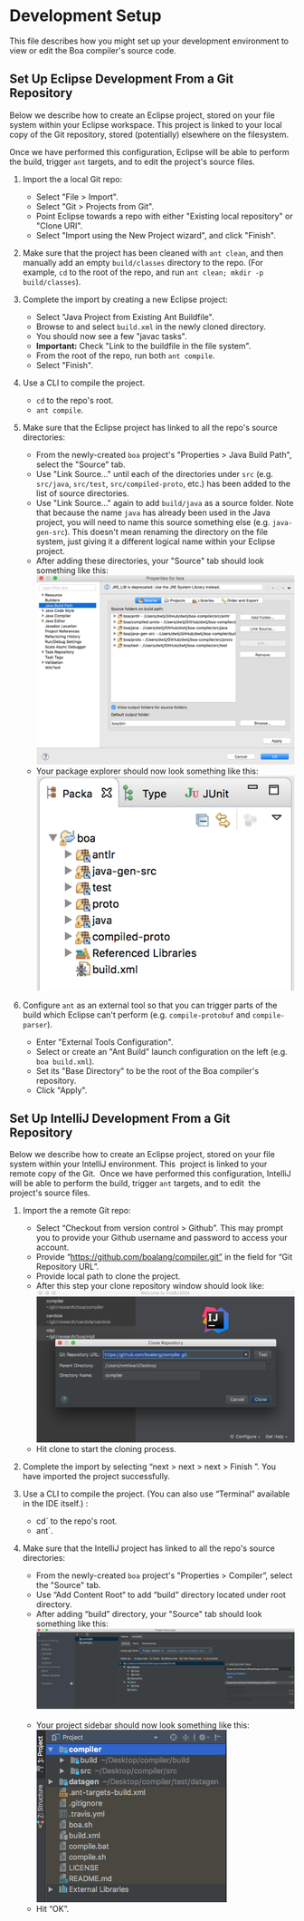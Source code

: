 Development Setup
=================

This file describes how you might set up your development environment to view or edit the Boa compiler's source code.


Set Up Eclipse Development From a Git Repository
------------------------------------------------

Below we describe how to create an Eclipse project, stored on your file system within your Eclipse workspace. This project is linked to your local copy of the Git repository, stored (potentially) elsewhere on the filesystem.

Once we have performed this configuration, Eclipse will be able to perform the build, trigger `ant` targets, and to edit the project's source files.

1. Import the a local Git repo:
    - Select "File > Import".
    - Select "Git > Projects from Git".
    - Point Eclipse towards a repo with either "Existing local repository" or "Clone URI".
    - Select "Import using the New Project wizard", and click "Finish".

2. Make sure that the project has been cleaned with `ant clean`, and then manually add an empty `build/classes` directory to the repo. (For example, `cd` to the root of the repo, and run `ant clean; mkdir -p build/classes`).

3. Complete the import by creating a new Eclipse project:
    - Select "Java Project from Existing Ant Buildfile".
    - Browse to and select `build.xml` in the newly cloned directory.
    - You should now see a few "javac tasks".
    - **Important:** Check "Link to the buildfile in the file system".
    - From the root of the repo, run both `ant compile`.
    - Select "Finish".

4. Use a CLI to compile the project.
    - `cd` to the repo's root.
    - `ant compile`.

5. Make sure that the Eclipse project has linked to all the repo's source directories:
    - From the newly-created `boa` project's "Properties > Java Build Path", select the "Source" tab.
    - Use "Link Source..." until each of the directories under `src` (e.g. `src/java`, `src/test`, `src/compiled-proto`, etc.) has been added to the list of source directories.
    - Use "Link Source..." again to add `build/java` as a source folder. Note that because the name `java` has already been used in the Java project, you will need to name this source something else (e.g. `java-gen-src`). This doesn't mean renaming the directory on the file system, just giving it a different logical name within your Eclipse project.
    - After adding these directories, your "Source" tab should look something like this: ![](img/eclipse_source_tab_final.png)
    - Your package explorer should now look something like this: ![](img/eclipse_package_explorer_final.png)

6. Configure `ant` as an external tool so that you can trigger parts of the build which Eclipse can't perform (e.g. `compile-protobuf` and `compile-parser`).
    - Enter "External Tools Configuration".
    - Select or create an "Ant Build" launch configuration on the left (e.g. `boa build.xml`).
    - Set its "Base Directory" to be the root of the Boa compiler's repository.
    - Click "Apply".


Set Up IntelliJ Development From a Git Repository
------------------------------------------------

Below we describe how to create an Eclipse project, stored on your file system within your IntelliJ environment. 
This  project is linked to your remote copy of the Git.  Once we have performed this configuration, IntelliJ will be able to 
perform the build, trigger `ant` targets, and to edit  the project's source files.  

1. Import the a remote Git repo: 
    - Select “Checkout from version control > Github”. This may prompt you to provide your Github username and password to access your account.     
    - Provide “https://github.com/boalang/compiler.git” in the field for “Git Repository URL”.     
    - Provide local path to clone the project.     
    - After this step your clone repository window should look like: ![](img/intellij_clone_repo.png)	
    - Hit clone to start the cloning process.   

2. Complete the import by selecting “next > next > next > Finish ”. You have imported the project successfully.
  

3. Use a CLI to compile the project. (You can also use “Terminal” available in the IDE itself.) :
    - cd` to the repo's root.     
    - ant`.    

4. Make sure that the IntelliJ project has linked to all the repo's source directories: 
    - From the newly-created `boa` project's "Properties > Compiler”, select the "Source" tab.     
    - Use “Add Content Root“ to add “build” directory located under root directory.     
    - After adding “build” directory, your "Source" tab should look something like this: ![](img/intellij_source_tab_final.png)     
    - Your project sidebar should now look something like this:   
    ![](img/intellij_project_explorer_final.png)	
    - Hit “OK”.
 

